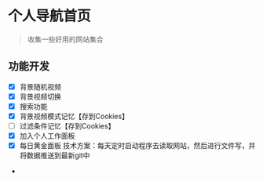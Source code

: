 # 个人导航首页

> 收集一些好用的网站集合

## 功能开发

- [x] 背景随机视频
- [x] 背景视频切换
- [x] 搜索功能
- [x] 背景视频模式记忆【存到Cookies】
- [ ] 过滤条件记忆【存到Cookies】
- [x] 加入个人工作面板
- [x] 每日黄金面板
技术方案：每天定时启动程序去读取网站，然后进行文件写，并将数据推送到最新git中
- 
